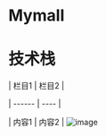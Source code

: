 # Mymall
# 技术栈
| 栏目1 | 栏目2 |

| ------ | ----  |

| 内容1 | 内容2 |
![image](https://user-images.githubusercontent.com/73109419/124280216-feaa5180-db7a-11eb-8540-8b1e9c5b98fb.png)
